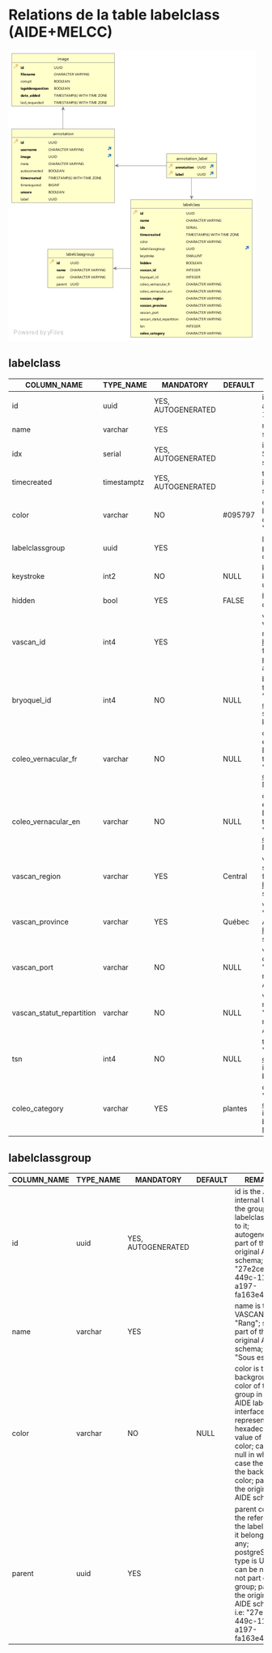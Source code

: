 # Relations de la table labelclass (AIDE+MELCC) 

<img src="./figures/AIDE+MELCC_labelclass.png" width="488" height="574"/>

## labelclass
COLUMN_NAME               | TYPE_NAME   | MANDATORY | DEFAULT | REMARKS
------------------------- | ----------- | --------- | --------| ---------------------------------------------------------------------------------------------------------------------------------------------------------------------------------------------------------------------------------------------------------------------------------------------------------------------------------------------------------------------------------------------------------------------------------------------------------------
id                        | uuid        | YES, AUTOGENERATED |  | id is the AIDE internal UUID of the label; the image/tile refer to it; autogenerated, ; part of the original AIDE schema; i.e: "27e2ceb3-449c-11ec-a197-fa163e42617b"
name                      | varchar     | YES |  | name is the VASCAN "Nom scientifique"; string, ; part of the original AIDE schema; i.e. "Abies balsamea"
idx                       | serial      | YES, AUTOGENERATED |  | idx is the index of the record in the table; autogenerated, postgreSQL SERIAL type (integer), unique, , starting from  1; part of the original AIDE schema; i.e. "326"
timecreated               | timestamptz | YES, AUTOGENERATED |  | timeCreated is the timestamp, with the timezone, when the record has been inserted; , postgreSQL TIMESTAMPTZ type; part of the original AIDE schema; i.e. "2021-11-13 11:10:18.759 -0500"
color                     | varchar     | NO | #095797 | color is the background color of the label when it is selected in the AIDE labelizing interface; string representing the hexadecimal value of the color; can be null in which case the AIDE interface will define a value, default is "#095797"; part of the original AIDE schema
labelclassgroup           | uuid        | YES |  | labelclassgroup contains the reference of the label group it belongs, if any; postgreSQL type is UUID, can be null if not part of a group; part of the original AIDE schema; i.e: "27e2ceb2-449c-11ec-a197-fa163e42617b"
keystroke                 | int2        | NO | NULL | keystroke is the keyboard shortkey that can be used to annotate using the keyboard instead of the mouse; integer value, can be null, but must be unique; part of the original AIDE schema; i.e. "7"
hidden                    | bool        | YES | FALSE | hidden is a flag that show or hide the label in the AIDE interface; boolean, default is FALSE; part of the original AIDE schema; i.e. "FALSE"
vascan_id                 | int4        | YES |  | vascan_id is the reference to the VASCAN database ID associated with the VASCAN "Nom scientifique" and the other VASCAN columns of this table; AI model refers to it to train and classify the images/tiles; refer to https://data.canadensys.net/vascan/search; integer, ; source: imported from the Excel document "BdQc_SP_communes_CL_2021-05-18.xlsx", provided by the MELCC; not part of the original AIDE schema, it has been added for the MELCC; i.e: "5482"
bryoquel_id               | int4        | NO | NULL | bryoquel_id is the reference to the Bryoquel id for the bryphytes, based on the definition on "https://github.com/ReseauBiodiversiteQuebec/Coleo_DB/blob/master/API-coleo.md"; integer, can be null, default to NULL; not part of the original AIDE schema, it has been added for the MELCC; source: no value imported, no known data source; no known example
coleo_vernacular_fr       | varchar     | NO | NULL | coleo_vernacular_fr is the VASCAN "Nom vernaculaire français de l espèce"; string, can be null, default to NULL; source: imported from the Excel document "BdQc_SP_communes_CL_2021-05-18.xlsx", provided by the MELCC; refer to "https://github.com/ReseauBiodiversiteQuebec/Coleo_DB/blob/master/API-coleo.md"; not part of the original AIDE schema, it has been added for the MELCC; i.e: "achillée de Sibérie"
coleo_vernacular_en       | varchar     | NO | NULL | coleo_vernacular_en is the VASCAN "Nom vernaculaire anglais de l espèce"; string, can be null, default to NULL; source: imported from the Excel document "BdQc_SP_communes_CL_2021-05-18.xlsx", provided by the MELCC; refer to "https://github.com/ReseauBiodiversiteQuebec/Coleo_DB/blob/master/API-coleo.md"; not part of the original AIDE schema, it has been added for the MELCC; i.e: "Siberian yarrow"
vascan_region             | varchar     | YES | Central | vascan_region is the VASCAN canadian region; string, , default "Central"; source: none, no value imported, defaulted to "Central" as AIDE+MELCC is for the Québec province; refer to https://data.canadensys.net/vascan/search; not part of the original AIDE schema, it has been added for the MELCC; i.e: "Central"
vascan_province           | varchar     | YES | Québec | vascan_province is the VASCAN canadian province; string, , default "Québec"; source: none, no value imported, defaulted to "Québec" as AIDE+MELCC is for the Québec province; refer to https://data.canadensys.net/vascan/search; not part of the original AIDE schema, it has been added for the MELCC; i.e: "Québec"
vascan_port               | varchar     | NO | NULL | vascan_port is the VASCAN "port???? (TODO: clarify)"; string, can be  null, default to NULL; source: imported from the Excel document "BdQc_SP_communes_CL_2021-05-18.xlsx", provided by the MELCC; refer to https://data.canadensys.net/vascan/search; not part of the original AIDE schema, it has been added for the MELCC; i.e: "Plante herbacée"
vascan_statut_repartition | varchar     | NO | NULL | vascan_statut_repartition is the VASCAN statut repartition; string, can be null, default to NULL; source: imported from the Excel document "BdQc_SP_communes_CL_2021-05-18.xlsx", provided by the MELCC; refer to https://data.canadensys.net/vascan/search; not part of the original AIDE schema, it has been added for the MELCC; i.e: "Indigène"
tsn                       | int4        | NO | NULL | tsn is the TSN ID ("Identifiant ITS") as defined in "https://github.com/ReseauBiodiversiteQuebec/Coleo_DB/blob/master/API-coleo.md"; integer, can be null, default to NULL; source: none, no value imported, defaulted to NULL; not part of the original AIDE schema, it has been added for the MELCC; no known example
coleo_category            | varchar     | YES | plantes | coleo_category is the category found in the Colea database, as defined in "https://github.com/ReseauBiodiversiteQuebec/Coleo_DB/blob/master/API-coleo.md"; string, can be null, default to "plantes"; source: none, no value imported, defaulted to "plantes" as AIDE+MELCC is focussed on biodiversity; not part of the original AIDE schema, it has been added for the MELCC; refer to the Coleo_DB URL for the other possible values



## labelclassgroup
COLUMN_NAME               | TYPE_NAME   | MANDATORY | DEFAULT | REMARKS
------------------------- | ----------- | --------- | --------| ---------------------------------------------------------------------------------------------------------------------------------------------------------------------------------------------------------------------------------------------------------------------------------------------------------------------------------------------------------------------------------------------------------------------------------------------------------------
id                        | uuid        | YES, AUTOGENERATED |  | id is the AIDE internal UUID of the group; the labelclass refers to it; autogenerated, ; part of the original AIDE schema; i.e: "27e2ceb3-449c-11ec-a197-fa163e42617b"
name                      | varchar     | YES |  | name is the VASCAN "Rang"; string, ; part of the original AIDE schema; i.e. "Sous espèce"
color                     | varchar     | NO | NULL | color is the background color of the group in the AIDE labelizing interface; string representing the hexadecimal value of the color; can be null in which case the color is the background color; part of the original AIDE schema
parent           | uuid        | YES |  | parent contains the reference of the label group it belongs, if any; postgreSQL type is UUID, can be null if not part of a group; part of the original AIDE schema; i.e: "27e2ceb2-449c-11ec-a197-fa163e42617b"

